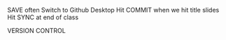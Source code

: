 SAVE often
Switch to Github Desktop
Hit COMMIT when we hit title slides
Hit SYNC at end of class

VERSION CONTROL
